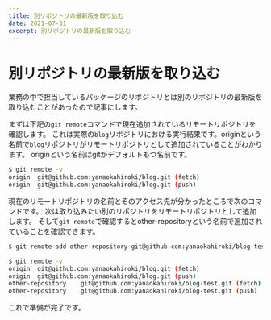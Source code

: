 ```yaml
---
title: 別リポジトリの最新版を取り込む
date: 2021-07-31
excerpt: 別リポジトリの最新版を取り込む
---
```


# 別リポジトリの最新版を取り込む

業務の中で担当しているパッケージのリポジトリとは別のリポジトリの最新版を取り込むことがあったので記事にします。

まずは下記の`git remote`コマンドで現在追加されているリモートリポジトリを確認します。
これは実際の`blog`リポジトリにおける実行結果です。originという名前で`blog`リポジトリがリモートリポジトリとして追加されていることがわかります。
originという名前はgitがデフォルトもつ名前です。

```sh
$ git remote -v
origin  git@github.com:yanaokahiroki/blog.git (fetch)
origin  git@github.com:yanaokahiroki/blog.git (push)
```

現在のリモートリポジトリの名前とそのアクセス先が分かったところで次のコマンドです。
次は取り込みたい別のリポジトリをリモートリポジトリとして追加します。
そして`git remote`で確認するとother-repositoryという名前で追加されていることを確認できます。

```sh
$ git remote add other-repository git@github.com:yanaokahiroki/blog-test.git

$ git remote -v
origin  git@github.com:yanaokahiroki/blog.git (fetch)
origin  git@github.com:yanaokahiroki/blog.git (push)
other-repository    git@github.com:yanaokahiroki/blog-test.git (fetch)
other-repository    git@github.com:yanaokahiroki/blog-test.git (push)
```

これで準備が完了です。

